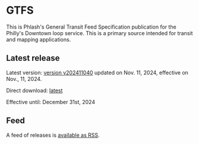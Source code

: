 # GTFS

This is Phlash's General Transit Feed Specification publication for the Philly's Downtown loop service. This is a primary source intended for transit and mapping applications.

## Latest release

Latest version: [version v202411040](https://github.com/PhlashGTFS/GTFS/releases/tag/v202411040) updated on Nov. 11, 2024, effective on Nov., 11, 2024.

Direct download: [latest](https://github.com/PhlashGTFS/GTFS/releases/latest/download/PHLASH_GTFS.zip)

Effective until: December 31st, 2024


## Feed

A feed of releases is [available as RSS](https://github.com/PhlashGTFS/GTFS/releases.atom).

